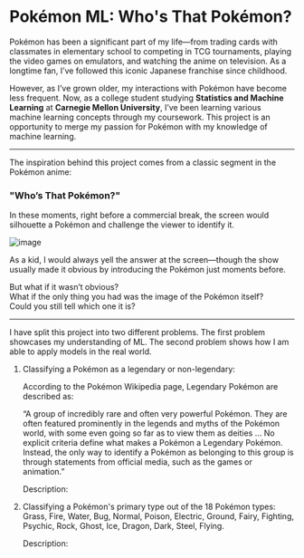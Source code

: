 # Pokémon ML: Who's That Pokémon?

Pokémon has been a significant part of my life—from trading cards with classmates in elementary school to competing in TCG tournaments, playing the video games on emulators, and watching the anime on television. As a longtime fan, I’ve followed this iconic Japanese franchise since childhood. 

However, as I’ve grown older, my interactions with Pokémon have become less frequent. Now, as a college student studying **Statistics and Machine Learning** at **Carnegie Mellon University**, I’ve been learning various machine learning concepts through my coursework. This project is an opportunity to merge my passion for Pokémon with my knowledge of machine learning.

---

The inspiration behind this project comes from a classic segment in the Pokémon anime:  
### **"Who’s That Pokémon?"**

In these moments, right before a commercial break, the screen would silhouette a Pokémon and challenge the viewer to identify it.

![image](https://github.com/user-attachments/assets/c8ddf82f-97ee-4646-acfa-7d7286d0b918)

As a kid, I would always yell the answer at the screen—though the show usually made it obvious by introducing the Pokémon just moments before.

But what if it wasn’t obvious?  
What if the only thing you had was the image of the Pokémon itself?  
Could you still tell which one it is?

---

I have split this project into two different problems. The first problem showcases
my understanding of ML. The second problem shows how I am able to apply models 
in the real world. 

1. Classifying a Pokémon as a legendary or non-legendary:

    According to the Pokémon Wikipedia page, Legendary Pokémon are described as:

    “A group of incredibly rare and often very powerful Pokémon. They are often 
    featured prominently in the legends and myths of the Pokémon world, with 
    some even going so far as to view them as deities … No explicit criteria 
    define what makes a Pokémon a Legendary Pokémon. Instead, the only way to 
    identify a Pokémon as belonging to this group is through statements from 
    official media, such as the games or animation.”

    Description: 

2. Classifying a Pokémon's primary type out of the 18 Pokémon types:
    Grass, Fire, Water, Bug, Normal, Poison, Electric, Ground, 
    Fairy, Fighting, Psychic, Rock, Ghost, Ice, Dragon, Dark, 
    Steel, Flying. 

    Description: 


